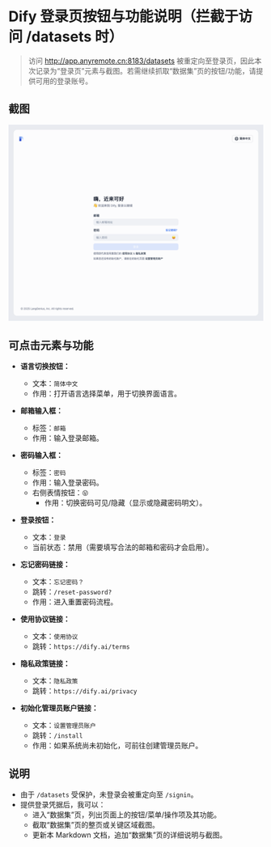 # Dify 登录页按钮与功能说明（拦截于访问 /datasets 时）

> 访问 http://app.anyremote.cn:8183/datasets 被重定向至登录页，因此本次记录为“登录页”元素与截图。若需继续抓取“数据集”页的按钮/功能，请提供可用的登录账号。

## 截图

![登录页全屏截图](./datasets-signin.png)

## 可点击元素与功能

- **语言切换按钮：**
  - 文本：`简体中文`
  - 作用：打开语言选择菜单，用于切换界面语言。

- **邮箱输入框：**
  - 标签：`邮箱`
  - 作用：输入登录邮箱。

- **密码输入框：**
  - 标签：`密码`
  - 作用：输入登录密码。
  - 右侧表情按钮：`😝`
    - 作用：切换密码可见/隐藏（显示或隐藏密码明文）。

- **登录按钮：**
  - 文本：`登录`
  - 当前状态：禁用（需要填写合法的邮箱和密码才会启用）。

- **忘记密码链接：**
  - 文本：`忘记密码？`
  - 跳转：`/reset-password?`
  - 作用：进入重置密码流程。

- **使用协议链接：**
  - 文本：`使用协议`
  - 跳转：`https://dify.ai/terms`

- **隐私政策链接：**
  - 文本：`隐私政策`
  - 跳转：`https://dify.ai/privacy`

- **初始化管理员账户链接：**
  - 文本：`设置管理员账户`
  - 跳转：`/install`
  - 作用：如果系统尚未初始化，可前往创建管理员账户。

## 说明
- 由于 `/datasets` 受保护，未登录会被重定向至 `/signin`。
- 提供登录凭据后，我可以：
  - 进入“数据集”页，列出页面上的按钮/菜单/操作项及其功能。
  - 截取“数据集”页的整页或关键区域截图。
  - 更新本 Markdown 文档，追加“数据集”页的详细说明与截图。
